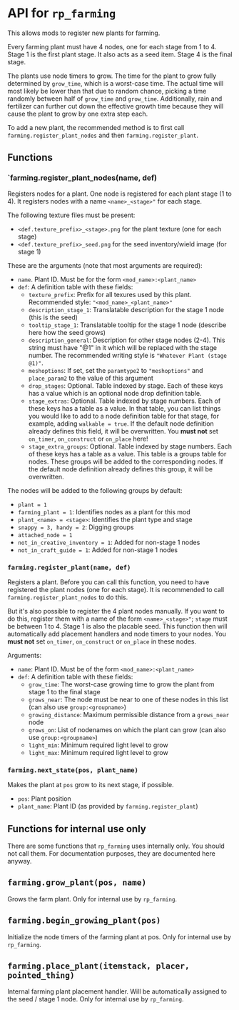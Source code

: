 # API for `rp_farming`

This allows mods to register new plants for farming.

Every farming plant must have 4 nodes, one for each stage from 1 to 4.
Stage 1 is the first plant stage. It also acts as a seed item.
Stage 4 is the final stage.

The plants use node timers to grow. The time for the plant to grow fully determined by `grow_time`, which is a worst-case time. The actual time will most likely be lower than that due to random chance, picking a time randomly between half of `grow_time` and `grow_time`. Additionally, rain and fertilizer can further cut down the effective growth time because they will cause the plant to grow by one extra step each.

To add a new plant, the recommended method is to first call `farming.register_plant_nodes` and then `farming.register_plant`.

## Functions

### `farming.register_plant_nodes(name, def)

Registers nodes for a plant. One node is registered for each plant stage (1 to 4). It registers nodes with a name `<name>_<stage>"` for each stage.

The following texture files must be present:

* `<def.texture_prefix>_<stage>.png` for the plant texture (one for each stage)
* `<def.texture_prefix>_seed.png` for the seed inventory/wield image (for stage 1)

These are the arguments (note that most arguments are required):

* `name`. Plant ID. Must be for the form `<mod_name>:<plant_name>`
* `def`: A definition table with these fields:
   * `texture_prefix`: Prefix for all texures used by this plant. Recommended style: `"<mod_name>_<plant_name>"`
   * `description_stage_1`: Translatable description for the stage 1 node (this is the seed)
   * `tooltip_stage_1`: Translatable tooltip for the stage 1 node (describe here how the seed grows)
   * `description_general`: Description for other stage nodes (2-4). This string must have "@1" in it which will be replaced with the stage number.
     The recommended writing style is `"Whatever Plant (stage @1)"`.
   * `meshoptions`: If set, set the `paramtype2` to `"meshoptions"` and `place_param2` to the value of this argument
   * `drop_stages`: Optional. Table indexed by stage. Each of these keys has a value which is an optional node drop definition table.
   * `stage_extras`: Optional. Table indexed by stage numbers. Each of these keys has a table as a value. In that table, you can list
     things you would like to add to a node definition table for that stage, for example, adding `walkable = true`.
     If the default node definition already defines this field, it will be overwritten.
     You **must not** set `on_timer`, `on_construct` or `on_place` here!
   * `stage_extra_groups`: Optional. Table indexed by stage numbers. Each of these keys has a table as a value. This table is a
     groups table for nodes. These groups will be added to the corresponding nodes.
     If the default node definition already defines this group, it will be overwritten.

The nodes will be added to the following groups by default:

* `plant = 1`
* `farming_plant = 1`: Identifies nodes as a plant for this mod
* `plant_<name> = <stage>`: Identifies the plant type and stage
* `snappy = 3, handy = 2`: Digging groups
* `attached_node = 1`
* `not_in_creative_inventory = 1`: Added for non-stage 1 nodes
* `not_in_craft_guide = 1`: Added for non-stage 1 nodes

### `farming.register_plant(name, def)`

Registers a plant. Before you can call this function, you need to have registered the plant nodes (one for each stage). It is recommended to call `farming.register_plant_nodes` to do this.

But it's also possible to register the 4 plant nodes manually. If you want to do this, register them with a name of the form `<name>_<stage>"`; `stage` must be between 1 to 4. Stage 1 is also the placable seed. This function then will automatically add placement handlers and node timers to your nodes. You **must not** set `on_timer`, `on_construct` or `on_place` in these nodes.

Arguments:

* `name`: Plant ID. Must be of the form `<mod_name>:<plant_name>`
* `def`: A definition table with these fields:
    * `grow_time`: The worst-case growing time to grow the plant from stage 1 to the final stage
    * `grows_near`: The node must be near to one of these nodes in this list (can also use `group:<groupname>`)
    * `growing_distance`: Maximum permissible distance from a `grows_near` node
    * `grows_on`: List of nodenames on which the plant can grow (can also use `group:<groupname>`)
    * `light_min`: Minimum required light level to grow
    * `light_max`: Minimum required light level to grow


### `farming.next_state(pos, plant_name)`

Makes the plant at `pos` grow to its next stage, if possible.

* `pos`: Plant position
* `plant_name`: Plant ID (as provided by `farming.register_plant`)

## Functions for internal use only

There are some functions that `rp_farming` uses internally only. You should not call them. For documentation purposes,
they are documented here anyway.

## `farming.grow_plant(pos, name)`

Grows the farm plant. Only for internal use by `rp_farming`.

## `farming.begin_growing_plant(pos)`

Initialize the node timers of the farming plant at pos. Only for internal use by `rp_farming`.

## `farming.place_plant(itemstack, placer, pointed_thing)`

Internal farming plant placement handler. Will be automatically assigned to the seed / stage 1 node. Only for internal use by `rp_farming`.
